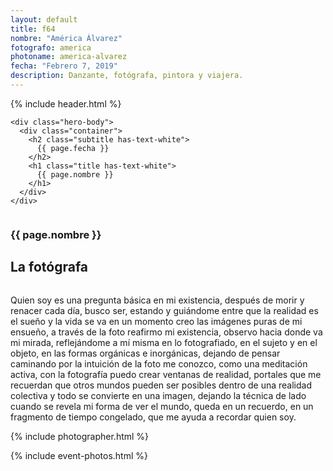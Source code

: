 ```yaml
---
layout: default
title: f64
nombre: "América Álvarez"
fotografo: america
photoname: america-alvarez
fecha: "Febrero 7, 2019"
description: Danzante, fotógrafa, pintora y viajera.
---
```

<div class="parallax-container">
  <section class="hero is-large has-text-centered parallax intro intro-america">
    {% include header.html %}
  
    <div class="hero-body">
      <div class="container">
        <h2 class="subtitle has-text-white">
          {{ page.fecha }}
        </h2>
        <h1 class="title has-text-white">
          {{ page.nombre }}
        </h1>
      </div>
    </div>
  </section>

  <section id="f64" class="hero is-white f64">
    <div class="hero-body">
      <div class="columns">
        <div class="column">
          <div class="column is-three-fifths">
            <h3>{{ page.nombre }}</h3>
            <h1>La fotógrafa</h1>
          </div>
          <div class="column is-three-fifths">
            <p>
            Quien soy es una pregunta básica en mi existencia, después de morir y renacer cada día, busco ser, estando y guiándome entre que la realidad es el sueño y la vida se va en un momento creo las imágenes puras de mi ensueño, a través de la foto reafirmo mi existencia, observo hacia donde va mi mirada, reflejándome a mí misma en lo fotografiado, en el sujeto y en el objeto, en las formas orgánicas e inorgánicas, dejando de pensar caminando por la intuición de la foto me conozco, como una meditación activa, con la fotografía puedo crear ventanas de realidad, portales que me recuerdan que otros mundos pueden ser posibles dentro de una realidad colectiva y todo se convierte en una imagen, dejando la técnica de lado cuando se revela mi forma de ver el mundo, queda en un recuerdo, en un fragmento de tiempo congelado, que me ayuda a recordar quien soy.
            </p>
          </div>
        </div>
      </div>
    </div>
  </section>
  
  <section class="hero is-white event">
    <div class="hero-body">
      <a name="eventos"></a>
      {% include photographer.html %}
    </div>
  </section>
  
  {% include event-photos.html %}
</div>